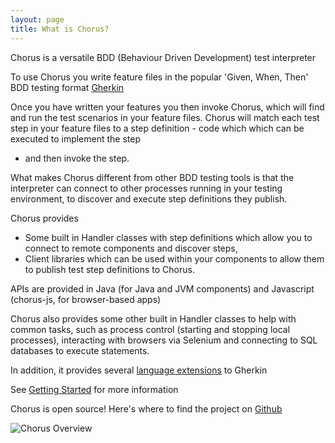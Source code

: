 ```yaml
---
layout: page
title: What is Chorus?
---
```


Chorus is a versatile BDD (Behaviour Driven Development) test interpreter

To use Chorus you write feature files in the popular 'Given, When, Then' BDD testing format [Gherkin](https://cukes.info/gherkin.html)

Once you have written your features you then invoke Chorus, which will find and run the test scenarios in your feature files.
Chorus will match each test step in your feature files to a step definition - code which which can be executed to implement the step 
- and then invoke the step.

What makes Chorus different from other BDD testing tools is that the interpreter can connect to other processes 
running in your testing environment, to discover and execute step definitions they publish. 

Chorus provides 

* Some built in Handler classes with step definitions which allow you to connect to remote components and discover steps, 
* Client libraries which can be used within your components to allow them to publish test step definitions to Chorus. 

APIs are provided in Java (for Java and JVM components) and Javascript (chorus-js, for browser-based apps)

Chorus also provides some other built in Handler classes to help with common tasks, such as process control (starting and 
stopping local processes), interacting with browsers via Selenium and connecting to SQL databases to execute statements.

In addition, it provides several [language extensions](/pages/GherkinExtensions/GherkinExtensions) to Gherkin

See [Getting Started](/pages/GettingStarted/GettingStarted) for more information

Chorus is open source!
Here's where to find the project on [Github](https://github.com/Chorus-bdd/) 

![Chorus Overview](/public/ChorusOverview.png)







